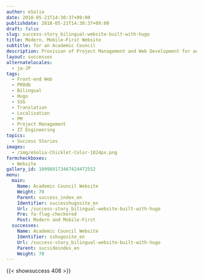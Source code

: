 ```yaml
---
author: eSolia
date: 2018-05-21T14:30:37+09:00
publishdate: 2018-05-21T14:30:37+09:00
draft: false
slug: success-story_bilingual-website-built-with-hugo
title: Modern, Mobile-First Website
subtitle: for an Academic Council
description: Provision of Project Management and Web Development for an Academic Council, over three phases to create a modern and mobile-friendly website. - from eSolia Inc.
layout: successes
alternatelocales:
  - ja-JP
tags:
  - Front-end Web
  - PROdb
  - Bilingual
  - Hugo
  - SSG
  - Translation
  - Localization
  - PM
  - Project Management
  - IT Engineering
topics:
  - Success Stories
images:  
  - /img/eSolia-Chicklet-Color-1024px.png
formcheckboxes:
  - Website
gallery_id: 109989173467424472552
menu:
  main:
    Name: Academic Council Website
    Weight: 70
    Parent: success_index_en
    Identifier: successhugosite_en
    Url: /success-story_bilingual-website-built-with-hugo
    Pre: fa-flag-checkered
    Post: Modern and Mobile-First
  successes:
    Name: Academic Council Website
    Identifier: sshugosite_en
    Url: /success-story_bilingual-website-built-with-hugo
    Parent: sucsideindex_en
    Weight: 70
---
```


{{< showsuccess 408 >}}
